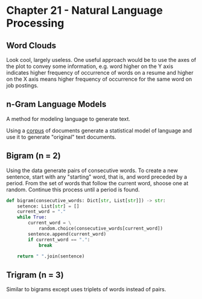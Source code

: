 # Chapter 21 - Natural Language Processing

## Word Clouds

Look cool, largely useless. One useful approach would be to use the axes of the plot to convey some information, e.g. word higher on the Y axis indicates higher frequency of occurrence of words on a resume and higher on the X axis means higher frequency of occurrence for the same word on job postings.

## n-Gram Language Models

A method for modeling language to generate text.

Using a [corpus](../glossary.md#corpus) of documents generate a statistical model of language and use it to generate "original" text documents.

## Bigram (n = 2)

Using the data generate pairs of consecutive words. To create a new sentence, start with any "starting" word, that is, and word preceded by a period. From the set of words that follow the current word, shoose one at random. Continue this process until a period is found.

```python
def bigram(consecutive_words: Dict[str, List[str]]) -> str:
    setence: List[str] = []
    current_word = "."
    while True:
        current_word = \
            random.choice(consecutive_words[current_word])
        sentence.append(current_word)
        if current_word == ".":
            break

    return " ".join(sentence)
```

## Trigram (n = 3)

Similar to bigrams except uses triplets of words instead of pairs.